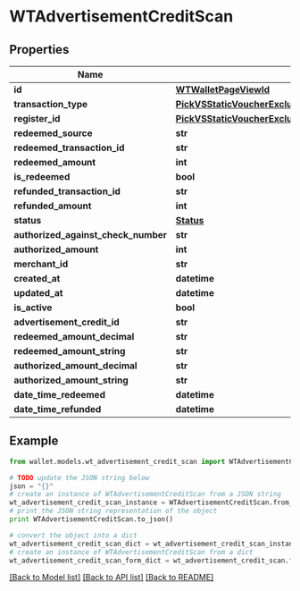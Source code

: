 # WTAdvertisementCreditScan


## Properties

Name | Type | Description | Notes
------------ | ------------- | ------------- | -------------
**id** | [**WTWalletPageViewId**](WTWalletPageViewId.md) |  | 
**transaction_type** | [**PickVSStaticVoucherExcludeKeyofVSStaticVoucherRedeemedAtOrRefundedAtOrLastViewedAtTransactionType**](PickVSStaticVoucherExcludeKeyofVSStaticVoucherRedeemedAtOrRefundedAtOrLastViewedAtTransactionType.md) |  | 
**register_id** | [**PickVSStaticVoucherExcludeKeyofVSStaticVoucherRedeemedAtOrRefundedAtOrLastViewedAtRegisterID**](PickVSStaticVoucherExcludeKeyofVSStaticVoucherRedeemedAtOrRefundedAtOrLastViewedAtRegisterID.md) |  | 
**redeemed_source** | **str** |  | 
**redeemed_transaction_id** | **str** |  | 
**redeemed_amount** | **int** |  | 
**is_redeemed** | **bool** |  | 
**refunded_transaction_id** | **str** |  | 
**refunded_amount** | **int** |  | 
**status** | [**Status**](Status.md) |  | 
**authorized_against_check_number** | **str** |  | 
**authorized_amount** | **int** |  | 
**merchant_id** | **str** |  | 
**created_at** | **datetime** |  | 
**updated_at** | **datetime** |  | 
**is_active** | **bool** |  | 
**advertisement_credit_id** | **str** |  | 
**redeemed_amount_decimal** | **str** |  | 
**redeemed_amount_string** | **str** |  | 
**authorized_amount_decimal** | **str** |  | 
**authorized_amount_string** | **str** |  | 
**date_time_redeemed** | **datetime** |  | 
**date_time_refunded** | **datetime** |  | 

## Example

```python
from wallet.models.wt_advertisement_credit_scan import WTAdvertisementCreditScan

# TODO update the JSON string below
json = "{}"
# create an instance of WTAdvertisementCreditScan from a JSON string
wt_advertisement_credit_scan_instance = WTAdvertisementCreditScan.from_json(json)
# print the JSON string representation of the object
print WTAdvertisementCreditScan.to_json()

# convert the object into a dict
wt_advertisement_credit_scan_dict = wt_advertisement_credit_scan_instance.to_dict()
# create an instance of WTAdvertisementCreditScan from a dict
wt_advertisement_credit_scan_form_dict = wt_advertisement_credit_scan.from_dict(wt_advertisement_credit_scan_dict)
```
[[Back to Model list]](../README.md#documentation-for-models) [[Back to API list]](../README.md#documentation-for-api-endpoints) [[Back to README]](../README.md)


